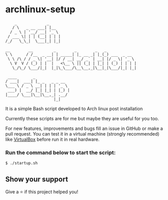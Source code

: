 # archlinux-setup


```console
    _             _     
   / \   _ __ ___| |__  
  / _ \ | '__/ __| '_ \ 
 / ___ \| | | (__| | | |
/_/   \_\_|  \___|_| |_|
                        
__        __         _        _        _   _             
\ \      / /__  _ __| | _____| |_ __ _| |_(_) ___  _ __  
 \ \ /\ / / _ \| '__| |/ / __| __/ _` | __| |/ _ \| '_ \ 
  \ V  V / (_) | |  |   <\__ \ || (_| | |_| | (_) | | | |
   \_/\_/ \___/|_|  |_|\_\___/\__\__,_|\__|_|\___/|_| |_|
                                                         
 ____       _               
/ ___|  ___| |_ _   _ _ __  
\___ \ / _ \ __| | | | '_ \ 
 ___) |  __/ |_| |_| | |_) |
|____/ \___|\__|\__,_| .__/ 
                     |_|  
```

It is a simple Bash script developed to Arch linux post installation

Currently these scripts are for me but maybe they are useful for you too.

For new features, improvements and bugs fill an issue in GitHub or make a pull request. You can test it in a virtual machine (strongly recommended) like [VirtualBox](https://www.virtualbox.org/) before run it in real hardware.

### Run the command below to start the script:

```bash
$ ./startup.sh
```

## Show your support

Give a ⭐️ if this project helped you!
